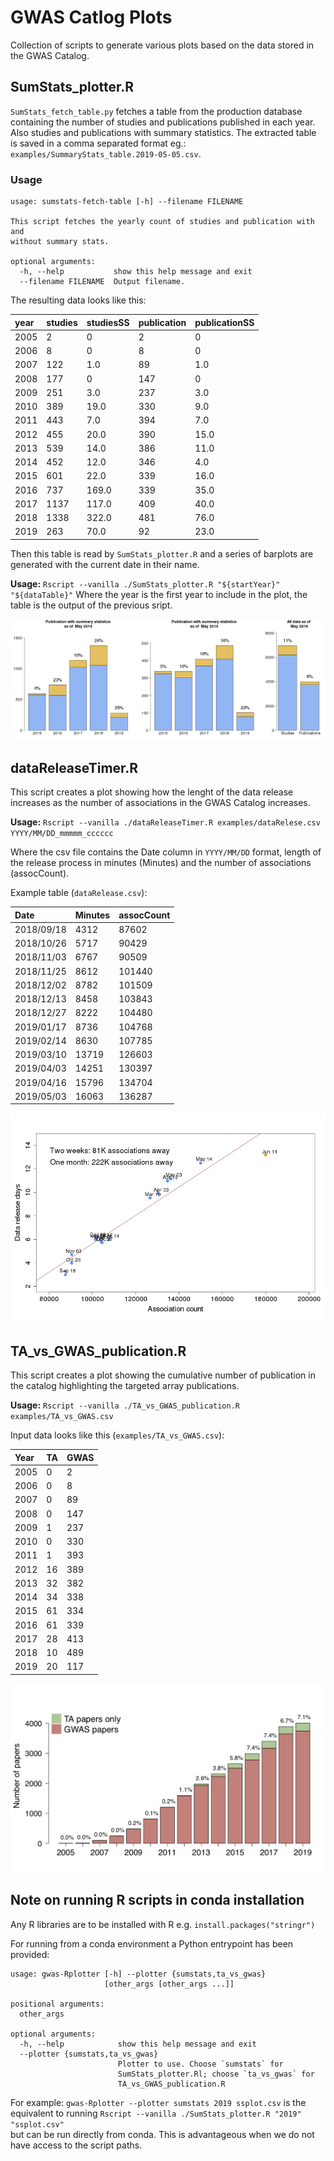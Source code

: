 # GWAS Catlog Plots

Collection of scripts to generate various plots based on the data stored in the GWAS Catalog.


## SumStats_plotter.R

`SumStats_fetch_table.py` fetches a table from the production database containing the number of studies and publications published in each year. Also studies and publications with summary statistics. The extracted table is saved in a comma separated format eg.: `examples/SummaryStats_table.2019-05-05.csv`.

### Usage
```
usage: sumstats-fetch-table [-h] --filename FILENAME

This script fetches the yearly count of studies and publication with and
without summary stats.

optional arguments:
  -h, --help           show this help message and exit
  --filename FILENAME  Output filename.
```

The resulting data looks like this:

| year | studies | studiesSS | publication | publicationSS |
| :---- | :---- | :---- | :---- | :---- |
| 2005 | 2 | 0 | 2 | 0 |
| 2006 | 8 | 0 | 8 | 0 |
| 2007 | 122 | 1.0 | 89 | 1.0 |
| 2008 | 177 | 0 | 147 | 0 |
| 2009 | 251 | 3.0 | 237 | 3.0 |
| 2010 | 389 | 19.0 | 330 | 9.0 |
| 2011 | 443 | 7.0 | 394 | 7.0 |
| 2012 | 455 | 20.0 | 390 | 15.0 |
| 2013 | 539 | 14.0 | 386 | 11.0 |
| 2014 | 452 | 12.0 | 346 | 4.0 |
| 2015 | 601 | 22.0 | 339 | 16.0 |
| 2016 | 737 | 169.0 | 339 | 35.0 |
| 2017 | 1137 | 117.0 | 409 | 40.0 |
| 2018 | 1338 | 322.0 | 481 | 76.0 |
| 2019 | 263 | 70.0 | 92 | 23.0 |

Then this table is read by `SumStats_plotter.R` and a series of barplots are generated with the current date in their name. 

**Usage:** `Rscript --vanilla ./SumStats_plotter.R "${startYear}" "${dataTable}"` Where the year is the first year to include in the plot, the table is the output of the previous sript.

![Summary stats yearly](./examples/all_plots_2019-05-09.png)

## dataReleaseTimer.R

This script creates a plot showing how the lenght of the data release increases as the number of associations in the GWAS Catalog increases.

**Usage:** `Rscript --vanilla ./dataReleaseTimer.R examples/dataRelese.csv YYYY/MM/DD_mmmmm_cccccc`

Where the csv file contains the Date column in `YYYY/MM/DD` format, length of the release process in minutes (Minutes) and the number of associations (assocCount).

Example table (`dataRelease.csv`):

| Date | Minutes | assocCount |
|:------|:------|:------|
| 2018/09/18 | 4312 | 87602 |
| 2018/10/26 | 5717 | 90429 |
| 2018/11/03 | 6767 | 90509 |
| 2018/11/25 | 8612 | 101440 |
| 2018/12/02 | 8782 | 101509 |
| 2018/12/13 | 8458 | 103843 |
| 2018/12/27 | 8222 | 104480 |
| 2019/01/17 | 8736 | 104768 |
| 2019/02/14 | 8630 | 107785 |
| 2019/03/10 | 13719 | 126603 |
| 2019/04/03 | 14251 | 130397 |
| 2019/04/16 | 15796 | 134704 |
| 2019/05/03 | 16063 | 136287 |

![Data release](./examples/dataRelease_length.png)

## TA_vs_GWAS_publication.R

This script creates a plot showing the cumulative number of publication in the catalog highlighting the targeted array publications. 

**Usage:** `Rscript --vanilla ./TA_vs_GWAS_publication.R examples/TA_vs_GWAS.csv`

Input data looks like this (`examples/TA_vs_GWAS.csv`):

| Year | TA | GWAS |
|:------|:------|:------|
| 2005 | 0 | 2 |
| 2006 | 0 | 8 |
| 2007 | 0 | 89 |
| 2008 | 0 | 147 |
| 2009 | 1 | 237 |
| 2010 | 0 | 330 |
| 2011 | 1 | 393 |
| 2012 | 16 | 389 |
| 2013 | 32 | 382 |
| 2014 | 34 | 338 |
| 2015 | 61 | 334 |
| 2016 | 61 | 339 |
| 2017 | 28 | 413 |
| 2018 | 10 | 489 |
| 2019 | 20 | 117 |

![TA vs GWAS](./examples/TA_vs_GWAS.png)

## Note on running R scripts in conda installation

Any R libraries are to be installed with R e.g. `install.packages("stringr")`

For running from a conda environment a Python entrypoint has been provided:
```
usage: gwas-Rplotter [-h] --plotter {sumstats,ta_vs_gwas}
                     [other_args [other_args ...]]

positional arguments:
  other_args

optional arguments:
  -h, --help            show this help message and exit
  --plotter {sumstats,ta_vs_gwas}
                        Plotter to use. Choose `sumstats` for
                        SumStats_plotter.Rl; choose `ta_vs_gwas` for
                        TA_vs_GWAS_publication.R
```

For example: `gwas-Rplotter --plotter sumstats 2019 ssplot.csv` is the equivalent to running `Rscript --vanilla ./SumStats_plotter.R "2019" "ssplot.csv"` \
but can be run directly from conda. This is advantageous when we do not have access to the script paths.